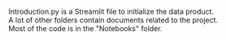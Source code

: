 Introduction.py is a Streamlit file to initialize the data product.  
A lot of other folders contain documents related to the project.  
Most of the code is in the "Notebooks" folder.  
